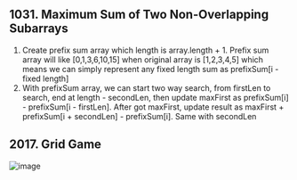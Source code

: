 ## 1031. Maximum Sum of Two Non-Overlapping Subarrays
1. Create prefix sum array which length is array.length + 1. Prefix sum array will like [0,1,3,6,10,15] when original array is [1,2,3,4,5] which means we can simply represent any fixed length sum as prefixSum[i - fixed length]
2. With prefixSum array, we can start two way search, from firstLen to search, end at length - secondLen, then update maxFirst as prefixSum[i] - prefixSum[i - firstLen]. After got maxFirst, update result as maxFirst + prefixSum[i + secondLen] - prefixSum[i]. Same with secondLen

## 2017. Grid Game
![image](https://user-images.githubusercontent.com/43394670/196003417-a5c43d63-fa8e-4253-a64d-43c1099d3d6a.png)

